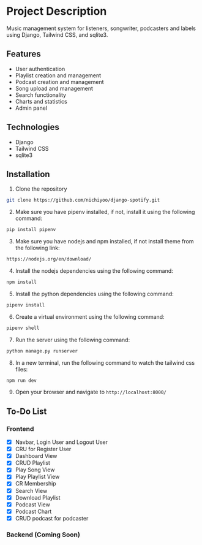 # Project Description

Music management system for listeners, songwriter, podcasters and labels using Django, Tailwind CSS, and sqlite3.

## Features

-   User authentication
-   Playlist creation and management
-   Podcast creation and management
-   Song upload and management
-   Search functionality
-   Charts and statistics
-   Admin panel

## Technologies

-   Django
-   Tailwind CSS
-   sqlite3

## Installation

1. Clone the repository

```bash
git clone https://github.com/nichiyoo/django-spotify.git
```

2. Make sure you have pipenv installed, if not, install it using the following command:

```bash
pip install pipenv
```

3. Make sure you have nodejs and npm installed, if not install theme from the following link:

```bash
https://nodejs.org/en/download/
```

4. Install the nodejs dependencies using the following command:

```bash
npm install
```

5. Install the python dependencies using the following command:

```bash
pipenv install
```

6. Create a virtual environment using the following command:

```bash
pipenv shell
```

7. Run the server using the following command:

```bash
python manage.py runserver
```

8. In a new terminal, run the following command to watch the tailwind css files:

```bash
npm run dev
```

9. Open your browser and navigate to `http://localhost:8000/`

## To-Do List

### Frontend

-   [x] Navbar, Login User and Logout User
-   [x] CRU for Register User
-   [x] Dashboard View
-   [x] CRUD Playlist
-   [x] Play Song View
-   [x] Play Playlist View
-   [x] CR Membership
-   [x] Search View
-   [x] Download Playlist
-   [x] Podcast View
-   [x] Podcast Chart
-   [x] CRUD podcast for podcaster

### Backend (Coming Soon)
